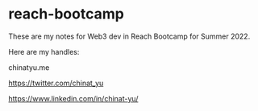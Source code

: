 # reach-bootcamp

These are my notes for Web3 dev in Reach Bootcamp for Summer 2022.

Here are my handles:

chinatyu.me

https://twitter.com/chinat_yu 

https://www.linkedin.com/in/chinat-yu/
